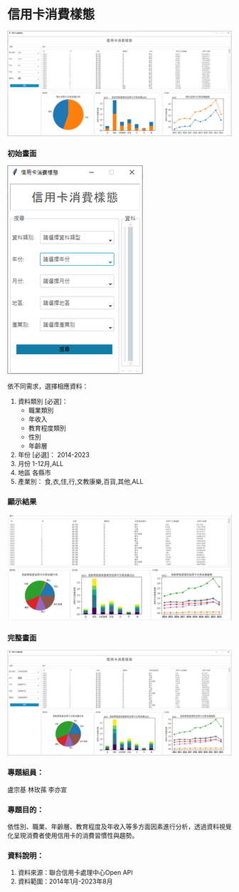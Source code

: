 # 信用卡消費樣態
![信用卡消費樣態](./信用卡消費樣態.png)

### 初始畫面
![信用卡消費樣態](./搜尋欄.png)

依不同需求，選擇相應資料：
1. 資料類別 [必選]：
    - 職業類別
    - 年收入
    - 教育程度類別
    - 性別
    - 年齡層
2. 年份 [必選]：
    2014-2023
3. 月份
    1-12月,ALL
4. 地區
    各縣市
5. 產業別：
    食,衣,住,行,文教康樂,百貨,其他,ALL
   
### 顯示結果
![信用卡消費樣態](./資訊.png)  

### 完整畫面
![信用卡消費樣態](./完整畫面.png)  

### 專題組員：
盧宗基 林玫蓀 李亦宣
### 專題目的：
依性別、職業、年齡層、教育程度及年收入等多方面因素進行分析，透過資料視覺化呈現消費者使用信用卡的消費習慣性與趨勢。
### 資料說明：
1. 資料來源：聯合信用卡處理中心Open API
2. 資料範圍：2014年1月-2023年8月

